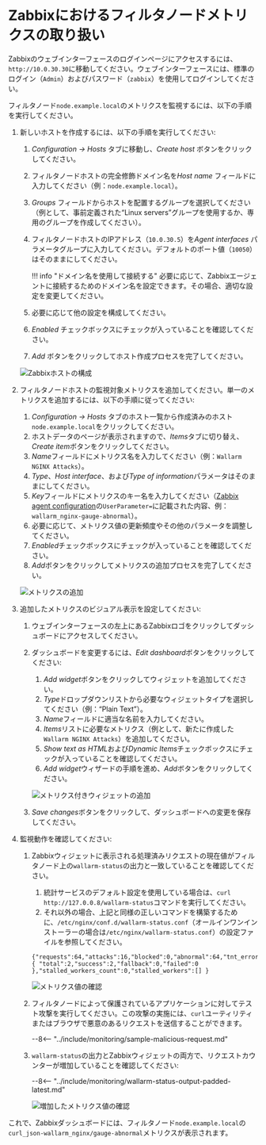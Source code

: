 [img-zabbix-hosts]:           ../../images/monitoring/zabbix-hosts.png
[img-zabbix-items]:           ../../images/monitoring/zabbix-items.png
[img-zabbix-widget]:          ../../images/monitoring/zabbix-widget.png
[img-global-view-0]:          ../../images/monitoring/global-view-0-value.png
[img-global-view-16]:         ../../images/monitoring/global-view-16-value.png

[doc-zabbix-parameters]:      collectd-zabbix.md#4-add-custom-parameters-to-the-zabbix-agent-configuration-file-on-the-filter-node-host-to-get-the-metrics-you-need

# Zabbixにおけるフィルタノードメトリクスの取り扱い

Zabbixのウェブインターフェースのログインページにアクセスするには、`http://10.0.30.30`に移動してください。ウェブインターフェースには、標準のログイン（`Admin`）およびパスワード（`zabbix`）を使用してログインしてください。

フィルタノード`node.example.local`のメトリクスを監視するには、以下の手順を実行してください。

1.  新しいホストを作成するには、以下の手順を実行してください:
    1.  *Configuration → Hosts* タブに移動し、*Create host* ボタンをクリックしてください。
    2.  フィルタノードホストの完全修飾ドメイン名を*Host name* フィールドに入力してください（例：`node.example.local`）。
    3.  *Groups* フィールドからホストを配置するグループを選択してください（例として、事前定義された“Linux servers”グループを使用するか、専用のグループを作成してください）。
    4.  フィルタノードホストのIPアドレス（`10.0.30.5`）を*Agent interfaces* パラメータグループに入力してください。デフォルトのポート値（`10050`）はそのままにしてください。
      
        
        !!! info "ドメイン名を使用して接続する"
            必要に応じて、Zabbixエージェントに接続するためのドメイン名を設定できます。その場合、適切な設定を変更してください。
        
      
    5.  必要に応じて他の設定を構成してください。
    6.  *Enabled* チェックボックスにチェックが入っていることを確認してください。
    7.  *Add* ボタンをクリックしてホスト作成プロセスを完了してください。
    
    ![Zabbixホストの構成][img-zabbix-hosts]
   
2.  フィルタノードホストの監視対象メトリクスを追加してください。単一のメトリクスを追加するには、以下の手順に従ってください:
    1.  *Configuration → Hosts* タブのホスト一覧から作成済みのホスト`node.example.local`をクリックしてください。
    2.  ホストデータのページが表示されますので、*Items*タブに切り替え、*Create item*ボタンをクリックしてください。 
    3.  *Name*フィールドにメトリクス名を入力してください（例：`Wallarm NGINX Attacks`）。
    4.  *Type*、*Host interface*、および*Type of information*パラメータはそのままにしてください。
    5.  *Key*フィールドにメトリクスのキー名を入力してください（[Zabbix agent configuration][doc-zabbix-parameters]の`UserParameter=`に記載された内容、例：`wallarm_nginx-gauge-abnormal`）。
    6.  必要に応じて、メトリクス値の更新頻度やその他のパラメータを調整してください。
    7.  *Enabled*チェックボックスにチェックが入っていることを確認してください。
    8.  *Add*ボタンをクリックしてメトリクスの追加プロセスを完了してください。
    
    ![メトリクスの追加][img-zabbix-items]

3.  追加したメトリクスのビジュアル表示を設定してください:
    1.  ウェブインターフェースの左上にあるZabbixロゴをクリックしてダッシュボードにアクセスしてください。 
    2.  ダッシュボードを変更するには、*Edit dashboard*ボタンをクリックしてください:
        1.  *Add widget*ボタンをクリックしてウィジェットを追加してください。
        2.  *Type*ドロップダウンリストから必要なウィジェットタイプを選択してください（例：“Plain Text”）。
        3.  *Name*フィールドに適当な名前を入力してください。
        4.  *Items*リストに必要なメトリクス（例として、新たに作成した`Wallarm NGINX Attacks`）を追加してください。
        5.  *Show text as HTML*および*Dynamic Items*チェックボックスにチェックが入っていることを確認してください。
        6.  *Add widget*ウィザードの手順を進め、*Add*ボタンをクリックしてください。
        
        ![メトリクス付きウィジェットの追加][img-zabbix-widget]
      
    3.  *Save changes*ボタンをクリックして、ダッシュボードへの変更を保存してください。

4.  監視動作を確認してください: 
    1.  Zabbixウィジェットに表示される処理済みリクエストの現在値がフィルタノード上の`wallarm-status`の出力と一致していることを確認してください。
    
        1.  統計サービスのデフォルト設定を使用している場合は、`curl http://127.0.0.8/wallarm-status`コマンドを実行してください。 
        2.  それ以外の場合、上記と同様の正しいコマンドを構築するために、`/etc/nginx/conf.d/wallarm-status.conf`（オールインワンインストーラーの場合は`/etc/nginx/wallarm-status.conf`）の設定ファイルを参照してください。
        ```
        {"requests":64,"attacks":16,"blocked":0,"abnormal":64,"tnt_errors":0,"api_errors":0,"requests_lost":0,"segfaults":0,"memfaults":0,"softmemfaults":0,"time_detect":0,"db_id":46,"custom_ruleset_id":4,"proton_instances": { "total":2,"success":2,"fallback":0,"failed":0 },"stalled_workers_count":0,"stalled_workers":[] }
        ```

        ![メトリクス値の確認][img-global-view-0]

    2.  フィルタノードによって保護されているアプリケーションに対してテスト攻撃を実行してください。この攻撃の実施には、`curl`ユーティリティまたはブラウザで悪意のあるリクエストを送信することができます。
        
        --8<-- "../include/monitoring/sample-malicious-request.md"
        
    3.  `wallarm-status`の出力とZabbixウィジェットの両方で、リクエストカウンターが増加していることを確認してください:
    
        --8<-- "../include/monitoring/wallarm-status-output-padded-latest.md"

        ![増加したメトリクス値の確認][img-global-view-16]

これで、Zabbixダッシュボードには、フィルタノード`node.example.local`の`curl_json-wallarm_nginx/gauge-abnormal`メトリクスが表示されます。